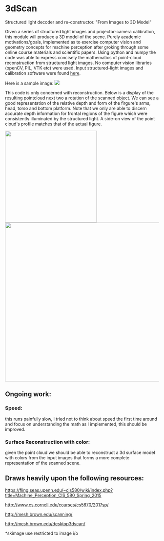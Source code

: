 # 3dScan
Structured light decoder and re-constructor. "From Images to 3D Model"

Given a series of structured light images and projector-camera calibration, this module will produce a 3D model of the scene. Purely academic motivations/goals, implemented as to exercise computer vision and geometry concepts for machine perception after groking through some online course materials and scientific papers. Using python and numpy the code was able to express concisely the mathematics of point-cloud reconstruction from structured light images. No computer vision libraries (openCV, PIL, VTK etc) were used. Input structured-light images and calibration software were found [here](http://mesh.brown.edu/scanning/). 

Here is a sample image: 
<img src="https://github.com/kshi219/3dScan/blob/master/gifs/cam_16.png">


This code is only concerned with reconstruction. Below is a display of the resulting pointcloud next two a rotation of the scanned object. We can see a good representation of the relative depth and form of the firgure's arms, head, torso and bottom platform. Note that we only are able to discern accurate depth information for frontal regions of the figure which were consistently illuminated by the structured light. A side-on view of the point cloud's profile matches that of the actual figure.

<img src="https://github.com/kshi219/3dScan/blob/master/gifs/out-6.gif" width="300"><img src="https://github.com/kshi219/3dScan/blob/master/gifs/out.gif" width="520">


## Ongoing work:
### Speed: 
this runs painfully slow, I tried not to think about speed the first time around and focus on understanding the math as I implemented, this should be improved.

### Surface Reconstruction with color: 
given the point cloud we should be able to reconstruct a 3d surface model with colors from the input images that forms a more complete representation of the scanned scene.



## Draws heavily upon the following resources:

https://fling.seas.upenn.edu/~cis580/wiki/index.php?title=Machine_Perception_CIS_580_Spring_2015

http://www.cs.cornell.edu/courses/cs5670/2017sp/

http://mesh.brown.edu/scanning/

http://mesh.brown.edu/desktop3dscan/



*skimage use restricted to image i/o
